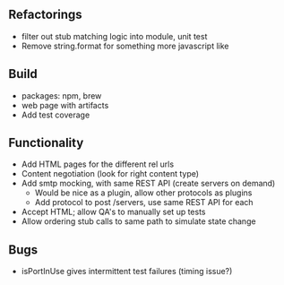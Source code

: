 ## Refactorings
* filter out stub matching logic into module, unit test
* Remove string.format for something more javascript like

## Build
* packages: npm, brew
* web page with artifacts
* Add test coverage

## Functionality
* Add HTML pages for the different rel urls
* Content negotiation (look for right content type)
* Add smtp mocking, with same REST API (create servers on demand)
    * Would be nice as a plugin, allow other protocols as plugins
    * Add protocol to post /servers, use same REST API for each
* Accept HTML; allow QA's to manually set up tests
* Allow ordering stub calls to same path to simulate state change

## Bugs
* isPortInUse gives intermittent test failures (timing issue?)

